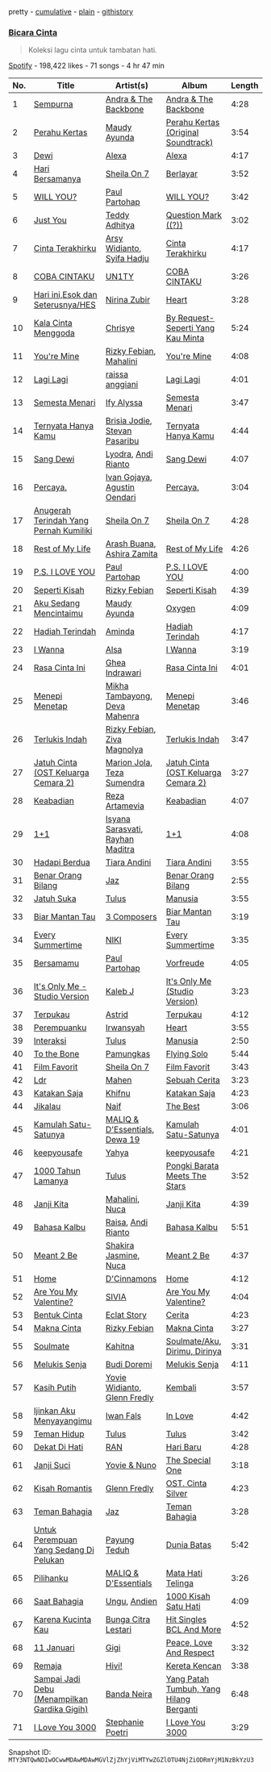 pretty - [cumulative](/playlists/cumulative/37i9dQZF1DXcaNzm5VjkMg.md) - [plain](/playlists/plain/37i9dQZF1DXcaNzm5VjkMg) - [githistory](https://github.githistory.xyz/mackorone/spotify-playlist-archive/blob/main/playlists/plain/37i9dQZF1DXcaNzm5VjkMg)

### [Bicara Cinta](https://open.spotify.com/playlist/37i9dQZF1DXcaNzm5VjkMg)

> Koleksi lagu cinta untuk tambatan hati.

[Spotify](https://open.spotify.com/user/spotify) - 198,422 likes - 71 songs - 4 hr 47 min

| No. | Title | Artist(s) | Album | Length |
|---|---|---|---|---|
| 1 | [Sempurna](https://open.spotify.com/track/2UgCs0i0rNHUH2jKE5NZHE) | [Andra & The Backbone](https://open.spotify.com/artist/4ucwey7FxkHXkLK7jSfevU) | [Andra & The Backbone](https://open.spotify.com/album/2puZQ79KT5q5RPae7khveD) | 4:28 |
| 2 | [Perahu Kertas](https://open.spotify.com/track/0eFl0s1v88DTqsXFJWFTmO) | [Maudy Ayunda](https://open.spotify.com/artist/17Wt0hzZb6fAEVfIHffQFB) | [Perahu Kertas \(Original Soundtrack\)](https://open.spotify.com/album/7KKKg80jCzCksVtgRc88r6) | 3:54 |
| 3 | [Dewi](https://open.spotify.com/track/3dPqT7eqD97dsN6kFUixk0) | [Alexa](https://open.spotify.com/artist/4uuAKtwipCmH2ZmVkUce0W) | [Alexa](https://open.spotify.com/album/570sRCpoqrYLlOmKVC8yog) | 4:17 |
| 4 | [Hari Bersamanya](https://open.spotify.com/track/1nfOP7xNHeFSPOlziXswJc) | [Sheila On 7](https://open.spotify.com/artist/6q87vizIEdEN4NvlR6mjfT) | [Berlayar](https://open.spotify.com/album/2yDNCNEbfaE2GnCSkY7yba) | 3:52 |
| 5 | [WILL YOU?](https://open.spotify.com/track/5VsvYVSiMIAhZ2O42qBxnS) | [Paul Partohap](https://open.spotify.com/artist/7JUNqSO2J7JcC76ShZ9DI9) | [WILL YOU?](https://open.spotify.com/album/16e8wwkPqs52FwNEyD0wV5) | 3:42 |
| 6 | [Just You](https://open.spotify.com/track/6L68DyIsn6SqEN9rStOXb9) | [Teddy Adhitya](https://open.spotify.com/artist/7dOswEYzOtTMECumrZ3NHY) | [Question Mark \(\(?\)\)](https://open.spotify.com/album/6VBu0XUEgmljCOxqJPbzWx) | 3:02 |
| 7 | [Cinta Terakhirku](https://open.spotify.com/track/5bLIFHq7N4yqz8LX3wwD4E) | [Arsy Widianto](https://open.spotify.com/artist/7j5PGC0BF48rRtcmgbVvOT), [Syifa Hadju](https://open.spotify.com/artist/0xchyM3xA3eEnjNUU2BZby) | [Cinta Terakhirku](https://open.spotify.com/album/4clmaWZDHoHzqw70ZhcW7W) | 4:17 |
| 8 | [COBA CINTAKU](https://open.spotify.com/track/4lehCx6bf5uarWHvhw9XGx) | [UN1TY](https://open.spotify.com/artist/6W2D6VJjmJwdtzoYZIhmSK) | [COBA CINTAKU](https://open.spotify.com/album/2ydSDu6C3zj9jT9ukPmxhp) | 3:26 |
| 9 | [Hari ini,Esok dan Seterusnya/HES](https://open.spotify.com/track/18BpGOOxfFPKrjbdG9HlPT) | [Nirina Zubir](https://open.spotify.com/artist/5dN7FWc0YwXTR24XAg2hZ3) | [Heart](https://open.spotify.com/album/0OyN4NEEkqb2E5iiXxvJv9) | 3:28 |
| 10 | [Kala Cinta Menggoda](https://open.spotify.com/track/1NmxBjg8ybFwQkiKVnRxws) | [Chrisye](https://open.spotify.com/artist/2NteKKMj3takKR3ABTd279) | [By Request\-Seperti Yang Kau Minta](https://open.spotify.com/album/1n3e2JeVY2SUPD6LIYV16S) | 5:24 |
| 11 | [You're Mine](https://open.spotify.com/track/6tl50DD3CKqCIClxLeUDO0) | [Rizky Febian](https://open.spotify.com/artist/28DdkLhrzQNizZ0ExQpyku), [Mahalini](https://open.spotify.com/artist/3wOsYKZM0zcKNasi3I7fP4) | [You're Mine](https://open.spotify.com/album/08mtNNpSh6R98NYDxlrWm8) | 4:08 |
| 12 | [Lagi Lagi](https://open.spotify.com/track/2kN0Lv2Bk0n1KuP9drjWxf) | [raissa anggiani](https://open.spotify.com/artist/11k3Y6uyixbyGfgPl8qZTZ) | [Lagi Lagi](https://open.spotify.com/album/1nj3yCHh1mXPJMTjrQ6ikN) | 4:01 |
| 13 | [Semesta Menari](https://open.spotify.com/track/1qAqQYo0FVzDfRwbNoO7tt) | [Ify Alyssa](https://open.spotify.com/artist/2Up8d4glQCL5t90Fq9aGp4) | [Semesta Menari](https://open.spotify.com/album/7JzheS1s0aPP88hlEY4gLh) | 3:47 |
| 14 | [Ternyata Hanya Kamu](https://open.spotify.com/track/1Cm9rVxlCWgGqB3Y3kmJCh) | [Brisia Jodie](https://open.spotify.com/artist/0GxxkBLH2uLa4b3URWudGb), [Stevan Pasaribu](https://open.spotify.com/artist/4sbcrENSiVe3Yn9ftToC4b) | [Ternyata Hanya Kamu](https://open.spotify.com/album/1H0CPGh2BWcQMJ2t8tbOgV) | 4:44 |
| 15 | [Sang Dewi](https://open.spotify.com/track/5fDCy4Hse30ZsjaTUGKVh5) | [Lyodra](https://open.spotify.com/artist/6Sv2jkzH9sWQjwghW5ArMG), [Andi Rianto](https://open.spotify.com/artist/4yRVdMqPrguKBFwZYpmke0) | [Sang Dewi](https://open.spotify.com/album/5JO7f6aqA0Tw1vfZuwLr0I) | 4:07 |
| 16 | [Percaya.](https://open.spotify.com/track/0lTMtrca6Bx8PS1UgldD1r) | [Ivan Gojaya](https://open.spotify.com/artist/7FCcRddXD2jm7nTIEX5S4W), [Agustin Oendari](https://open.spotify.com/artist/1AoG8XhI0jjfx4buab3qqI) | [Percaya.](https://open.spotify.com/album/2Q2TaokFQqWAyCTcp25t4z) | 3:04 |
| 17 | [Anugerah Terindah Yang Pernah Kumiliki](https://open.spotify.com/track/41OCQS2Mul3MluLUUsfadr) | [Sheila On 7](https://open.spotify.com/artist/6q87vizIEdEN4NvlR6mjfT) | [Sheila On 7](https://open.spotify.com/album/1hrJXgaVEGovpLl9dFdqz7) | 4:28 |
| 18 | [Rest of My Life](https://open.spotify.com/track/299xFG2FLCNNM6JVBTB2s7) | [Arash Buana](https://open.spotify.com/artist/3OFUmiZcD0AWtjOYFJVpwM), [Ashira Zamita](https://open.spotify.com/artist/7u6zt5ZVx1yiUWbCzCyD2l) | [Rest of My Life](https://open.spotify.com/album/1C0qOGb1Yo9r57b150NAXT) | 4:26 |
| 19 | [P.S\. I LOVE YOU](https://open.spotify.com/track/1w3azB0VuRFp79AduIwrIy) | [Paul Partohap](https://open.spotify.com/artist/7JUNqSO2J7JcC76ShZ9DI9) | [P.S\. I LOVE YOU](https://open.spotify.com/album/3AIGFmb0M86SOig1ghbxvq) | 4:00 |
| 20 | [Seperti Kisah](https://open.spotify.com/track/6m1HyCmA5jt4Uy0mrS757Y) | [Rizky Febian](https://open.spotify.com/artist/28DdkLhrzQNizZ0ExQpyku) | [Seperti Kisah](https://open.spotify.com/album/4UMZ39OkM8UHTaz6r2kNtg) | 4:39 |
| 21 | [Aku Sedang Mencintaimu](https://open.spotify.com/track/7k5OoqMYnHmQZuSbVn02JU) | [Maudy Ayunda](https://open.spotify.com/artist/17Wt0hzZb6fAEVfIHffQFB) | [Oxygen](https://open.spotify.com/album/79OlXi99SqRKLTrZXedCfq) | 4:09 |
| 22 | [Hadiah Terindah](https://open.spotify.com/track/7AlmGGpj0EjILrJaPq0YSn) | [Aminda](https://open.spotify.com/artist/43wimUBzWxzNqiebyt1sG4) | [Hadiah Terindah](https://open.spotify.com/album/1WdwYnhvnnVN4q7XZscRAu) | 4:17 |
| 23 | [I Wanna](https://open.spotify.com/track/40LxkGy1Ubg4GDRM9ThWfX) | [Alsa](https://open.spotify.com/artist/79ZuAKAPvlGaPMRXR8KwPU) | [I Wanna](https://open.spotify.com/album/05t8DqAXfJm99F4H7PzO65) | 3:19 |
| 24 | [Rasa Cinta Ini](https://open.spotify.com/track/14MjoIPXq5fzD842t0JoW7) | [Ghea Indrawari](https://open.spotify.com/artist/3qL7BzwJOXq3EzAio36aLX) | [Rasa Cinta Ini](https://open.spotify.com/album/61WF65JIOXqQiYelyDttH6) | 4:01 |
| 25 | [Menepi Menetap](https://open.spotify.com/track/2hGIQ9tovrpsJzEBR2QQwE) | [Mikha Tambayong](https://open.spotify.com/artist/39Q7seDI6P5tEMTTeHOyGG), [Deva Mahenra](https://open.spotify.com/artist/2R4MIJ7l2ZMXxhvXqzcC9J) | [Menepi Menetap](https://open.spotify.com/album/3zNCT8AVDWtkcmgbNxVhW3) | 3:46 |
| 26 | [Terlukis Indah](https://open.spotify.com/track/5S8TtEVuFPY9XEjg2hNWHa) | [Rizky Febian](https://open.spotify.com/artist/28DdkLhrzQNizZ0ExQpyku), [Ziva Magnolya](https://open.spotify.com/artist/2wZWkw5jo8P4NVonVanxYd) | [Terlukis Indah](https://open.spotify.com/album/5Qk3VFJJ4CKS3zcBNp2YRs) | 3:47 |
| 27 | [Jatuh Cinta \(OST Keluarga Cemara 2\)](https://open.spotify.com/track/1bqkmiujAzPU2YOvCB3Mxj) | [Marion Jola](https://open.spotify.com/artist/5Bh3L78YDNSWljRR1JO5C5), [Teza Sumendra](https://open.spotify.com/artist/2fS9sWFJcWN8wVhYbCfdC7) | [Jatuh Cinta \(OST Keluarga Cemara 2\)](https://open.spotify.com/album/2ZCF3Bul4PckNko2bqSfRO) | 3:27 |
| 28 | [Keabadian](https://open.spotify.com/track/4fYaJrhUh3ca4SXcgmOtmn) | [Reza Artamevia](https://open.spotify.com/artist/6ZKqWNmLTzV5kMwIh3VeVF) | [Keabadian](https://open.spotify.com/album/0X3OW0qjBDc3I9I52w6cym) | 4:07 |
| 29 | [1+1](https://open.spotify.com/track/5faImH2zpFQUn30yWNsbi1) | [Isyana Sarasvati](https://open.spotify.com/artist/05CRzFTp7TouOXPuH6Tapu), [Rayhan Maditra](https://open.spotify.com/artist/2HYwIpyNXvSyC71IigLtgm) | [1+1](https://open.spotify.com/album/5JSl6xmvvbkANHFAoopYAG) | 4:08 |
| 30 | [Hadapi Berdua](https://open.spotify.com/track/0KdabnQtfZVBGqXX3eMEz3) | [Tiara Andini](https://open.spotify.com/artist/0kPb52ySN2k9P6wEZPTUzm) | [Tiara Andini](https://open.spotify.com/album/0jxUY7K5FdwJNl3SmnOZOl) | 3:55 |
| 31 | [Benar Orang Bilang](https://open.spotify.com/track/6vHOfjfzvqg5D4HrBe16iT) | [Jaz](https://open.spotify.com/artist/78ED3zmePoZzEzeBUg0evm) | [Benar Orang Bilang](https://open.spotify.com/album/2M1qUZ2YHHYgthMON0g7al) | 2:55 |
| 32 | [Jatuh Suka](https://open.spotify.com/track/6PqWdGIYq5xdLaa4zCZfRp) | [Tulus](https://open.spotify.com/artist/2iDVt6mFbtbDEZG5ax0dTi) | [Manusia](https://open.spotify.com/album/3R4IAF9ApqYeUQrv1ddyoR) | 3:55 |
| 33 | [Biar Mantan Tau](https://open.spotify.com/track/6E6OhmmXOkklCcbqq7XF88) | [3 Composers](https://open.spotify.com/artist/145zDAbvELoocgZ4bZrSXe) | [Biar Mantan Tau](https://open.spotify.com/album/4MX7M5najq0wZTRjcYe4aX) | 3:19 |
| 34 | [Every Summertime](https://open.spotify.com/track/68HocO7fx9z0MgDU0ZPHro) | [NIKI](https://open.spotify.com/artist/2kxP07DLgs4xlWz8YHlvfh) | [Every Summertime](https://open.spotify.com/album/2HPj0XZe9WduSsyKTQqgVa) | 3:35 |
| 35 | [Bersamamu](https://open.spotify.com/track/1FVZrAZ6kLrgnaRB9pzYMD) | [Paul Partohap](https://open.spotify.com/artist/7JUNqSO2J7JcC76ShZ9DI9) | [Vorfreude](https://open.spotify.com/album/754tHb1pF9v02tc8MQZRzU) | 4:05 |
| 36 | [It's Only Me \- Studio Version](https://open.spotify.com/track/2CoxJRIhTKvHyFIq9FcDO5) | [Kaleb J](https://open.spotify.com/artist/3sMsWkApnc6yPyMUsNHQlb) | [It's Only Me \(Studio Version\)](https://open.spotify.com/album/2BQkplVABAVVOzvZzRkBQ4) | 3:23 |
| 37 | [Terpukau](https://open.spotify.com/track/0irPA8LmsoQYkqE5I7v3aj) | [Astrid](https://open.spotify.com/artist/6GxmlugWFw4hmhUQ5uP93l) | [Terpukau](https://open.spotify.com/album/0SZMfhZNtHxdF7pYH1sirr) | 4:12 |
| 38 | [Perempuanku](https://open.spotify.com/track/7LPM7izo6bPUrvnI9EJ4em) | [Irwansyah](https://open.spotify.com/artist/6OZRp5SJfh9kZts1SyIMOa) | [Heart](https://open.spotify.com/album/0OyN4NEEkqb2E5iiXxvJv9) | 3:55 |
| 39 | [Interaksi](https://open.spotify.com/track/32Pdf9eyXDEMoClEJW6yYP) | [Tulus](https://open.spotify.com/artist/2iDVt6mFbtbDEZG5ax0dTi) | [Manusia](https://open.spotify.com/album/3R4IAF9ApqYeUQrv1ddyoR) | 2:50 |
| 40 | [To the Bone](https://open.spotify.com/track/3pCt2wRdBDa2kCisIdHWgF) | [Pamungkas](https://open.spotify.com/artist/7d86ERlvO5UG44j7Va0Y0C) | [Flying Solo](https://open.spotify.com/album/3QUGmEDo4oijL93sKzlsR4) | 5:44 |
| 41 | [Film Favorit](https://open.spotify.com/track/2BCYKFDWnZi9PMkZiemQh1) | [Sheila On 7](https://open.spotify.com/artist/6q87vizIEdEN4NvlR6mjfT) | [Film Favorit](https://open.spotify.com/album/2nXulMdqeETddh6KThsEjI) | 3:43 |
| 42 | [Ldr](https://open.spotify.com/track/5VW8Srfc9zInoLTXq8bXUK) | [Mahen](https://open.spotify.com/artist/5Ag6luL11YrL1Znq0xsVuh) | [Sebuah Cerita](https://open.spotify.com/album/2s1MfOgZZetupfPMptd49j) | 3:23 |
| 43 | [Katakan Saja](https://open.spotify.com/track/012WiZSgTedjCImYNyA1bF) | [Khifnu](https://open.spotify.com/artist/7eKNo6fozgNsKThGC40ol7) | [Katakan Saja](https://open.spotify.com/album/5bCGmjVjL7LfS6el6O0Nwp) | 4:23 |
| 44 | [Jikalau](https://open.spotify.com/track/4fBFN8NLLIbvw6JzaiD2hp) | [Naif](https://open.spotify.com/artist/57A85GCAJn0reNAez6Hswt) | [The Best](https://open.spotify.com/album/2kFxReqreHFoL6kvgXUAGE) | 3:06 |
| 45 | [Kamulah Satu\-Satunya](https://open.spotify.com/track/7qd2gICEYvgNJvYFWmDzA1) | [MALIQ & D'Essentials](https://open.spotify.com/artist/18PmEN8ZiHBQlDpxrgR2xs), [Dewa 19](https://open.spotify.com/artist/48bKH1ugFBhERC1rdojP9d) | [Kamulah Satu\-Satunya](https://open.spotify.com/album/5yG5winkGz0uJNUofbpaiH) | 4:01 |
| 46 | [keepyousafe](https://open.spotify.com/track/3Sbova9DAY3pc9GTAACT4b) | [Yahya](https://open.spotify.com/artist/2x49HGCVPqbRxecj0PZq2R) | [keepyousafe](https://open.spotify.com/album/1ay9XEArx0arC0VBJ5hUn9) | 4:21 |
| 47 | [1000 Tahun Lamanya](https://open.spotify.com/track/2x9UGhofPBZdeam4uZCUID) | [Tulus](https://open.spotify.com/artist/2iDVt6mFbtbDEZG5ax0dTi) | [Pongki Barata Meets The Stars](https://open.spotify.com/album/38D2z2TJ00G6qViXbvslpy) | 3:52 |
| 48 | [Janji Kita](https://open.spotify.com/track/0GDxF5uQIqaKhc7qTDlqXZ) | [Mahalini](https://open.spotify.com/artist/3wOsYKZM0zcKNasi3I7fP4), [Nuca](https://open.spotify.com/artist/5x3nSujruZLuB6xBicI6Ai) | [Janji Kita](https://open.spotify.com/album/2XQoSX8gA4iBkgbF0GHkuD) | 4:39 |
| 49 | [Bahasa Kalbu](https://open.spotify.com/track/7c98gah3Qah9o76kgkzfrV) | [Raisa](https://open.spotify.com/artist/5OZXWMwDhlYBRvoOfcX0sk), [Andi Rianto](https://open.spotify.com/artist/4yRVdMqPrguKBFwZYpmke0) | [Bahasa Kalbu](https://open.spotify.com/album/4rwf3B24qEi1QgQLz9R1nh) | 5:51 |
| 50 | [Meant 2 Be](https://open.spotify.com/track/35xF6iKiyjohKJgg7dntw4) | [Shakira Jasmine](https://open.spotify.com/artist/18nKUAfNnowoqfqDhwI3X3), [Nuca](https://open.spotify.com/artist/5x3nSujruZLuB6xBicI6Ai) | [Meant 2 Be](https://open.spotify.com/album/0KORzAxKyh3MKupM2ArZtd) | 4:37 |
| 51 | [Home](https://open.spotify.com/track/1P9QCD6hXnJeu4y4psiqVS) | [D'Cinnamons](https://open.spotify.com/artist/7mW0FqPhqBN7ixFImDMEYA) | [Home](https://open.spotify.com/album/4SaQ2MRmyFhNJMMzvRjIdu) | 4:12 |
| 52 | [Are You My Valentine?](https://open.spotify.com/track/6Z3vBLF6uUfjUCNmgPcuwr) | [SIVIA](https://open.spotify.com/artist/21PaJ7FN5NCb7BNVA3KTuy) | [Are You My Valentine?](https://open.spotify.com/album/6hnIKTqfvJ2mkmemiaiDnF) | 4:04 |
| 53 | [Bentuk Cinta](https://open.spotify.com/track/4J12uL4aNKzRco173fPyYQ) | [Eclat Story](https://open.spotify.com/artist/77hI181qpBHYyQItXWNwom) | [Cerita](https://open.spotify.com/album/4vaUET4fqubUUtx1TuOfjF) | 4:23 |
| 54 | [Makna Cinta](https://open.spotify.com/track/3yDaw1mQrhDSAOCZTF01KD) | [Rizky Febian](https://open.spotify.com/artist/28DdkLhrzQNizZ0ExQpyku) | [Makna Cinta](https://open.spotify.com/album/0jLmF8JGlWOHgs7zLUR6Cg) | 3:27 |
| 55 | [Soulmate](https://open.spotify.com/track/2y3qRsc49ZmSatwK1SVLFi) | [Kahitna](https://open.spotify.com/artist/2WhoMc7XqIzVXWbQqSoqe7) | [Soulmate/Aku, Dirimu, Dirinya](https://open.spotify.com/album/3aJZNOA9p0PWDxmtNyIqXJ) | 3:31 |
| 56 | [Melukis Senja](https://open.spotify.com/track/0ZEYRVISCaqz5yamWZWzaA) | [Budi Doremi](https://open.spotify.com/artist/6Ifk2cbxyVzT41jLexYCas) | [Melukis Senja](https://open.spotify.com/album/0jLBLt7jIjOz5n3jDiL2zn) | 4:11 |
| 57 | [Kasih Putih](https://open.spotify.com/track/3Qiv7UhkqYeBExD6gZ1m3k) | [Yovie Widianto](https://open.spotify.com/artist/7Ln5yumFjHCkeZ8bAzHUcp), [Glenn Fredly](https://open.spotify.com/artist/4rUYk0fV0Z4pOtwVbEAyK9) | [Kembali](https://open.spotify.com/album/7c9NuorRkB2t9ioSaRucBx) | 3:57 |
| 58 | [Ijinkan Aku Menyayangimu](https://open.spotify.com/track/108AjsNJYPMrZWecK7xNkF) | [Iwan Fals](https://open.spotify.com/artist/7LkkXDrBNVODZKIJlWGwbX) | [In Love](https://open.spotify.com/album/0jBvMGOZkpYyBQHz6y246o) | 4:42 |
| 59 | [Teman Hidup](https://open.spotify.com/track/1U1qumuS2O5Qttw8G7UXOZ) | [Tulus](https://open.spotify.com/artist/2iDVt6mFbtbDEZG5ax0dTi) | [Tulus](https://open.spotify.com/album/2dnIPDYfh7enZ6JqI9COsk) | 3:42 |
| 60 | [Dekat Di Hati](https://open.spotify.com/track/0owU9W5gPsJEcwAmMjzomy) | [RAN](https://open.spotify.com/artist/5DSVjHy2YWufmRUHBM3PLX) | [Hari Baru](https://open.spotify.com/album/7xnqhnEdGGRmEQ6oGDudkr) | 4:28 |
| 61 | [Janji Suci](https://open.spotify.com/track/6eekwSXpB57v26oEzcAhcf) | [Yovie & Nuno](https://open.spotify.com/artist/3DHOtJqv0Bw65ENlK4FiSF) | [The Special One](https://open.spotify.com/album/7aSV0bzRGqWW3bETcc6oSp) | 3:18 |
| 62 | [Kisah Romantis](https://open.spotify.com/track/37Esp6rBYhZa8pxJs5xzIV) | [Glenn Fredly](https://open.spotify.com/artist/4rUYk0fV0Z4pOtwVbEAyK9) | [OST\. Cinta Silver](https://open.spotify.com/album/5qPDSS9JkOf6As1DqdhKpF) | 4:23 |
| 63 | [Teman Bahagia](https://open.spotify.com/track/0KeK6xqEcTT1VWhHf5iw2d) | [Jaz](https://open.spotify.com/artist/78ED3zmePoZzEzeBUg0evm) | [Teman Bahagia](https://open.spotify.com/album/4BqJFRg9Id95pDcb8ml84b) | 3:28 |
| 64 | [Untuk Perempuan Yang Sedang Di Pelukan](https://open.spotify.com/track/0urpBLpcm6DOGzs86rcKd8) | [Payung Teduh](https://open.spotify.com/artist/2Ooa3TrmlskyBftzenv6xQ) | [Dunia Batas](https://open.spotify.com/album/26FxxaKDiIGxEm549dRtaZ) | 5:42 |
| 65 | [Pilihanku](https://open.spotify.com/track/3puYuuZ7lmlTjIgXBOT01k) | [MALIQ & D'Essentials](https://open.spotify.com/artist/18PmEN8ZiHBQlDpxrgR2xs) | [Mata Hati Telinga](https://open.spotify.com/album/1DynZXJq0QLlWT4LYLBDxC) | 3:26 |
| 66 | [Saat Bahagia](https://open.spotify.com/track/11HoyxwXVwWq6lj2Rv37CH) | [Ungu](https://open.spotify.com/artist/4HHdjvdn30koo54zQ6QeF5), [Andien](https://open.spotify.com/artist/75FhU39jo2xmyiObiDGXAo) | [1000 Kisah Satu Hati](https://open.spotify.com/album/7b0PfthjmXQJ0rRX3mYQrA) | 4:09 |
| 67 | [Karena Kucinta Kau](https://open.spotify.com/track/3OO0GMQomNOnhFli960HDz) | [Bunga Citra Lestari](https://open.spotify.com/artist/30qVSJGhPhrZLKG0H9DMA9) | [Hit Singles BCL And More](https://open.spotify.com/album/14gSWi2SS7idDqRhGYuv3j) | 4:52 |
| 68 | [11 Januari](https://open.spotify.com/track/2Ev8mNT9YHaUIELEKKf4ld) | [Gigi](https://open.spotify.com/artist/2Gp3RWqEXPEV38Oqv5ZiNf) | [Peace, Love And Respect](https://open.spotify.com/album/7DbA8XMgdsnigdg5cfFD1I) | 3:32 |
| 69 | [Remaja](https://open.spotify.com/track/3O9OibrJm0vSYxZjz3Pooe) | [Hivi!](https://open.spotify.com/artist/4ubEZ6sMsrrbQChueyouCC) | [Kereta Kencan](https://open.spotify.com/album/4X40KZmA4LE4beNaNrQuNw) | 3:38 |
| 70 | [Sampai Jadi Debu \(Menampilkan Gardika Gigih\)](https://open.spotify.com/track/0ROj512WvJ1eqeELd7MEdJ) | [Banda Neira](https://open.spotify.com/artist/3f49JTIdjQTVVx2Y6ifVLc) | [Yang Patah Tumbuh, Yang Hilang Berganti](https://open.spotify.com/album/1e1NmOduCFHp1z29cSzyMa) | 6:48 |
| 71 | [I Love You 3000](https://open.spotify.com/track/3znQ9i61vfe2E7URHlOiyc) | [Stephanie Poetri](https://open.spotify.com/artist/0HS00NN7MAfF59aJnfcxSO) | [I Love You 3000](https://open.spotify.com/album/0vaFqzSwOjHv4QhK6BizL5) | 3:29 |

Snapshot ID: `MTY3NTQwNDIwOCwwMDAwMDAwMGVlZjZhYjViMTYwZGZlOTU4NjZiODRmYjM1NzBkYzU3`
